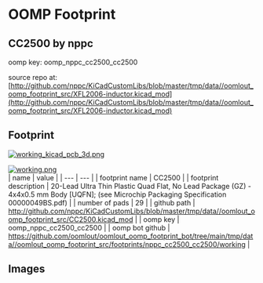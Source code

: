 # OOMP Footprint  
## CC2500  by nppc  
  
oomp key: oomp_nppc_cc2500_cc2500  
  
source repo at: [http://github.com/nppc/KiCadCustomLibs/blob/master/tmp/data//oomlout_oomp_footprint_src/XFL2006-inductor.kicad_mod](http://github.com/nppc/KiCadCustomLibs/blob/master/tmp/data//oomlout_oomp_footprint_src/XFL2006-inductor.kicad_mod)  
## Footprint  
  
[![working_kicad_pcb_3d.png](working_kicad_pcb_3d_600.png)](working_kicad_pcb_3d.png)  
  
[![working.png](working_600.png)](working.png)  
| name | value | 
| --- | --- | 
| footprint name | CC2500 | 
| footprint description | 20-Lead Ultra Thin Plastic Quad Flat, No Lead Package (GZ) - 4x4x0.5 mm Body [UQFN]; (see Microchip Packaging Specification 00000049BS.pdf) | 
| number of pads | 29 | 
| github path | http://github.com/nppc/KiCadCustomLibs/blob/master/tmp/data//oomlout_oomp_footprint_src/CC2500.kicad_mod | 
| oomp key | oomp_nppc_cc2500_cc2500 | 
| oomp bot github | https://github.com/oomlout/oomlout_oomp_footprint_bot/tree/main/tmp/data//oomlout_oomp_footprint_src/footprints/nppc_cc2500_cc2500/working | 
## Images  
